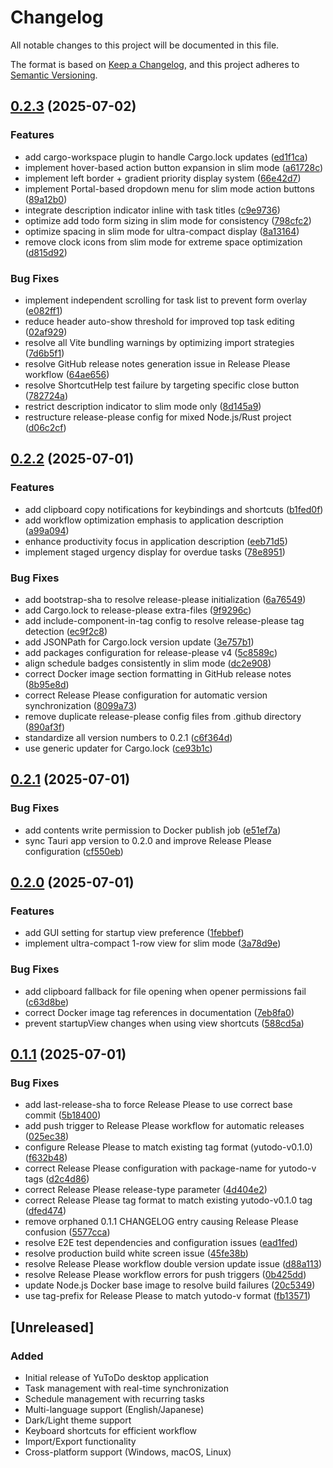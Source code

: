 # Changelog

All notable changes to this project will be documented in this file.

The format is based on [Keep a Changelog](https://keepachangelog.com/en/1.0.0/),
and this project adheres to [Semantic Versioning](https://semver.org/spec/v2.0.0.html).


## [0.2.3](https://github.com/yutotnh/yutodo/compare/v0.2.2...v0.2.3) (2025-07-02)


### Features

* add cargo-workspace plugin to handle Cargo.lock updates ([ed1f1ca](https://github.com/yutotnh/yutodo/commit/ed1f1ca15a0fbc7f5a6900860392f16230894983))
* implement hover-based action button expansion in slim mode ([a61728c](https://github.com/yutotnh/yutodo/commit/a61728c173ee7efc318bf2514c783739c67acf43))
* implement left border + gradient priority display system ([66e42d7](https://github.com/yutotnh/yutodo/commit/66e42d70fb1d0591feeebbf6fba88edf024d7ecb))
* implement Portal-based dropdown menu for slim mode action buttons ([89a12b0](https://github.com/yutotnh/yutodo/commit/89a12b0a8a74192df8a43803bba1438cf8417cf1))
* integrate description indicator inline with task titles ([c9e9736](https://github.com/yutotnh/yutodo/commit/c9e9736a304fa13e04d67880ed58ef12fa274eb3))
* optimize add todo form sizing in slim mode for consistency ([798cfc2](https://github.com/yutotnh/yutodo/commit/798cfc29e38085fa78224cff53aea4da674d684c))
* optimize spacing in slim mode for ultra-compact display ([8a13164](https://github.com/yutotnh/yutodo/commit/8a131644c26ac88a716d8b02e64fabbeb48cf47e))
* remove clock icons from slim mode for extreme space optimization ([d815d92](https://github.com/yutotnh/yutodo/commit/d815d92a6e2f4d02bf4552577572f09b089595eb))


### Bug Fixes

* implement independent scrolling for task list to prevent form overlay ([e082ff1](https://github.com/yutotnh/yutodo/commit/e082ff1b93a5b587cb502bc7a54292a9e22e3d75))
* reduce header auto-show threshold for improved top task editing ([02af929](https://github.com/yutotnh/yutodo/commit/02af92961deb1b82ade461af2ee135cce3e5cba7))
* resolve all Vite bundling warnings by optimizing import strategies ([7d6b5f1](https://github.com/yutotnh/yutodo/commit/7d6b5f14b6f6ca4fb2517326c23cb35420a54cd2))
* resolve GitHub release notes generation issue in Release Please workflow ([64ae656](https://github.com/yutotnh/yutodo/commit/64ae65612c39794af19f6fb125561dd5573518bd))
* resolve ShortcutHelp test failure by targeting specific close button ([782724a](https://github.com/yutotnh/yutodo/commit/782724ad8bad60ae98ef51ce1a71b8b64b2d32ad))
* restrict description indicator to slim mode only ([8d145a9](https://github.com/yutotnh/yutodo/commit/8d145a979cc30172e4ba019898026ac61af44cab))
* restructure release-please config for mixed Node.js/Rust project ([d06c2cf](https://github.com/yutotnh/yutodo/commit/d06c2cf5f6662d5e6264ae3b13007469d19f18ca))

## [0.2.2](https://github.com/yutotnh/yutodo/compare/v0.2.1...v0.2.2) (2025-07-01)


### Features

* add clipboard copy notifications for keybindings and shortcuts ([b1fed0f](https://github.com/yutotnh/yutodo/commit/b1fed0f478918b7a5c14cc4294a7602ae6f8c769))
* add workflow optimization emphasis to application description ([a99a094](https://github.com/yutotnh/yutodo/commit/a99a0942271b76fe422f4d93c19a74460db86020))
* enhance productivity focus in application description ([eeb71d5](https://github.com/yutotnh/yutodo/commit/eeb71d54f4767a8392fc8627467b74ce99d3e61f))
* implement staged urgency display for overdue tasks ([78e8951](https://github.com/yutotnh/yutodo/commit/78e8951a2d742f1c4772dacbffb291d5c80f030b))


### Bug Fixes

* add bootstrap-sha to resolve release-please initialization ([6a76549](https://github.com/yutotnh/yutodo/commit/6a765493e19b9b3e85e90a5314d6437b16c3299c))
* add Cargo.lock to release-please extra-files ([9f9296c](https://github.com/yutotnh/yutodo/commit/9f9296c4418aaacfdaf1bd82c7309f9dda568a2c))
* add include-component-in-tag config to resolve release-please tag detection ([ec9f2c8](https://github.com/yutotnh/yutodo/commit/ec9f2c8b5723499a98fec8a2b75ff1e1881f6602))
* add JSONPath for Cargo.lock version update ([3e757b1](https://github.com/yutotnh/yutodo/commit/3e757b1a10c2951e8043de7d76cb0931c3619848))
* add packages configuration for release-please v4 ([5c8589c](https://github.com/yutotnh/yutodo/commit/5c8589c0b641ab93b43f8f27f7e8116b06a5858c))
* align schedule badges consistently in slim mode ([dc2e908](https://github.com/yutotnh/yutodo/commit/dc2e908c690660d2c07f4ee5b7c91219d104f6e7))
* correct Docker image section formatting in GitHub release notes ([8b95e8d](https://github.com/yutotnh/yutodo/commit/8b95e8da5dc46885e39b0ca4865375d6a160bf7d))
* correct Release Please configuration for automatic version synchronization ([8099a73](https://github.com/yutotnh/yutodo/commit/8099a73f9977c619af5c1c6f6c49783063764876))
* remove duplicate release-please config files from .github directory ([890af3f](https://github.com/yutotnh/yutodo/commit/890af3f1701d61588ff5f5a8d5ed168f420f297e))
* standardize all version numbers to 0.2.1 ([c6f364d](https://github.com/yutotnh/yutodo/commit/c6f364df857399be33d17fc6b39dd7650901dafa))
* use generic updater for Cargo.lock ([ce93b1c](https://github.com/yutotnh/yutodo/commit/ce93b1c033211fff96eead8d1937682a3cbb44e6))

## [0.2.1](https://github.com/yutotnh/yutodo/compare/v0.2.0...v0.2.1) (2025-07-01)


### Bug Fixes

* add contents write permission to Docker publish job ([e51ef7a](https://github.com/yutotnh/yutodo/commit/e51ef7afd1c69ba64e8a352f7d15e95dad186aec))
* sync Tauri app version to 0.2.0 and improve Release Please configuration ([cf550eb](https://github.com/yutotnh/yutodo/commit/cf550eb3e1e2c7fe3400ccd04fe3740cb76aa4b4))

## [0.2.0](https://github.com/yutotnh/yutodo/compare/v0.1.1...v0.2.0) (2025-07-01)


### Features

* add GUI setting for startup view preference ([1febbef](https://github.com/yutotnh/yutodo/commit/1febbef7235e24f07a24d6ae5780ef5218560fe7))
* implement ultra-compact 1-row view for slim mode ([3a78d9e](https://github.com/yutotnh/yutodo/commit/3a78d9ee3e0bc9cd83c85a1a61ad40669144f7d2))


### Bug Fixes

* add clipboard fallback for file opening when opener permissions fail ([c63d8be](https://github.com/yutotnh/yutodo/commit/c63d8be808183a6e9ed43b3695daacf29695e75c))
* correct Docker image tag references in documentation ([7eb8fa0](https://github.com/yutotnh/yutodo/commit/7eb8fa04dfb9d88e5bc47d8a2cc96f1a470e93c1))
* prevent startupView changes when using view shortcuts ([588cd5a](https://github.com/yutotnh/yutodo/commit/588cd5afda14bd532c4718f4ed6a0ec776166608))

## [0.1.1](https://github.com/yutotnh/yutodo/compare/v0.1.0...v0.1.1) (2025-07-01)


### Bug Fixes

* add last-release-sha to force Release Please to use correct base commit ([5b18400](https://github.com/yutotnh/yutodo/commit/5b184007389c62199f4f339f76dfa2dedf6fda81))
* add push trigger to Release Please workflow for automatic releases ([025ec38](https://github.com/yutotnh/yutodo/commit/025ec386ea15bb6a3a61a3808e83d0e3e31579c8))
* configure Release Please to match existing tag format (yutodo-v0.1.0) ([f632b48](https://github.com/yutotnh/yutodo/commit/f632b48d7f16494f1b961fb96c6bd0bc5938dfc8))
* correct Release Please configuration with package-name for yutodo-v tags ([d2c4d86](https://github.com/yutotnh/yutodo/commit/d2c4d869b254d1d1e5eefc25938d125be9d2a9a7))
* correct Release Please release-type parameter ([4d404e2](https://github.com/yutotnh/yutodo/commit/4d404e258e9296a6a04c5229b64a0d6fad0ec1da))
* correct Release Please tag format to match existing yutodo-v0.1.0 tag ([dfed474](https://github.com/yutotnh/yutodo/commit/dfed474193e1c1e0eeb1f4ae1cb29f5223367d65))
* remove orphaned 0.1.1 CHANGELOG entry causing Release Please confusion ([5577cca](https://github.com/yutotnh/yutodo/commit/5577cca117e8f153b78765a5f3f23f3c18ae7be6))
* resolve E2E test dependencies and configuration issues ([ead1fed](https://github.com/yutotnh/yutodo/commit/ead1fedcc94647061c433e3cef2cf4f38db8fefb))
* resolve production build white screen issue ([45fe38b](https://github.com/yutotnh/yutodo/commit/45fe38bd6cfca2080a313bf09295f9e1ed6e1f94))
* resolve Release Please workflow double version update issue ([d88a113](https://github.com/yutotnh/yutodo/commit/d88a11375304a2338a0b43787a4fbfdecb0b0a34))
* resolve Release Please workflow errors for push triggers ([0b425dd](https://github.com/yutotnh/yutodo/commit/0b425dd1eada8adc58ca1bcaecbc4fe0cb34153f))
* update Node.js Docker base image to resolve build failures ([20c5349](https://github.com/yutotnh/yutodo/commit/20c534992c133fc6f1514a87b2295d603baaaa40))
* use tag-prefix for Release Please to match yutodo-v format ([fb13571](https://github.com/yutotnh/yutodo/commit/fb135718ad5aa904330b6af15b8ea6d4f402b882))

## [Unreleased]

### Added
- Initial release of YuToDo desktop application
- Task management with real-time synchronization
- Schedule management with recurring tasks
- Multi-language support (English/Japanese)
- Dark/Light theme support
- Keyboard shortcuts for efficient workflow
- Import/Export functionality
- Cross-platform support (Windows, macOS, Linux)
